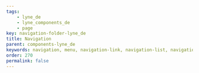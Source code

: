```yaml
---
tags: 
    - lyne_de
    - lyne_components_de
    - page
key: navigation-folder-lyne_de
title: Navigation
parent: components-lyne_de
keywords: navigation, menu, navigation-link, navigation-list, navigation-marker, navigation-section
order: 270
permalink: false
---
```

